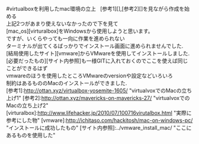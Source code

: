#virtualboxを利用したmac環境の立上  
[参考1][],[参考2][]を見ながら作成を始める  
上記2つがあまり使えないなかったので下を見て  
[mac_os][virturalbox]をWindowsから使用しようと思います。  
ですが、いくらやっても一向に作業を進められない  
ターミナルが出てくるばっかりでインストール画面に進められませんでした.  
[結局使用したサイト][vmware]からVMwareを使用してインストールしました.  
[必要だったもの][サイト内参照]も一様GITに入れておくのでここを使えば同じことができるはず  
vmwareのほうを使用したところVMwareのversionや設定などいろいろ  
制約はあるもののMacのインストールができました.  
[参考1]:http://ottan.xyz/virtualbox-yosemite-1605/ "virtualvoxでのMacの立ち上げ1"
[参考2]:http://ottan.xyz/mavericks-on-mavericks-27/ "virtualvoxでのMacの立ち上げ2"
[virturalbox]:http://www.lifehacker.jp/2010/07/100716virutalbox.html "実際に参考にした物"
[vmware]:http://ichitaso.com/hackitosh/mac-on-windows-pc/ "インストールに成功したもの"
[サイト内参照]:../vmware_install_mac/ "ここにあるものを使用した"
